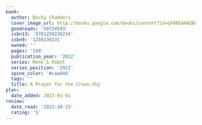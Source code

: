 ```yaml
---
book:
  author: Becky Chambers
  cover_image_url: http://books.google.com/books/content?id=qFA8EAAAQBAJ&printsec=frontcover&img=1&zoom=1&source=gbs_api
  goodreads: '58724593'
  isbn13: '9781250236234'
  isbn9: '1250236231'
  owned: ''
  pages: '149'
  publication_year: '2022'
  series: Monk & Robot
  series_position: '2022'
  spine_color: '#caa646'
  tags: ''
  title: A Prayer for the Crown-Shy
plan:
  date_added: 2023-01-01
review:
  date_read: '2022-10-15'
  rating: '5'
---
```

